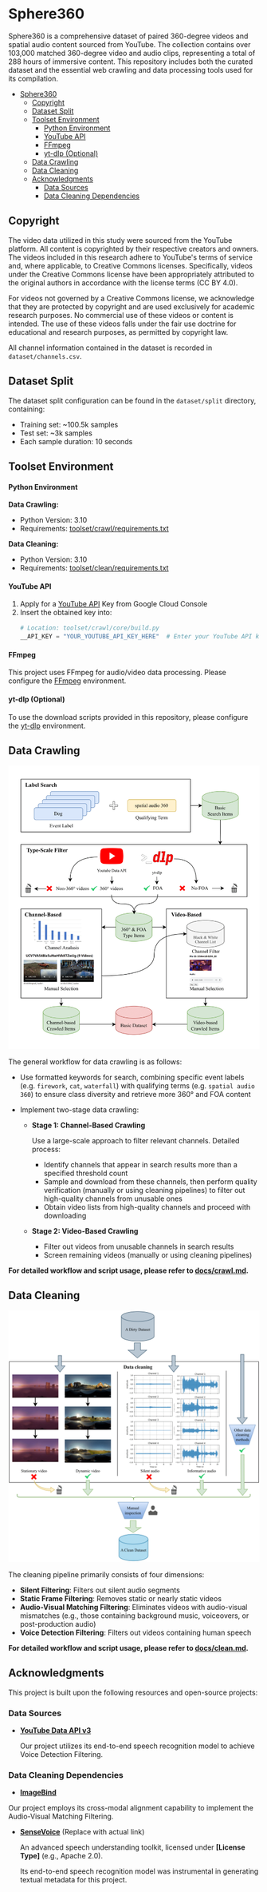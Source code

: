 # Sphere360

Sphere360 is a comprehensive dataset of paired 360-degree videos and spatial audio content sourced from YouTube. The collection contains over 103,000 matched 360-degree video and audio clips, representing a total of 288 hours of immersive content. This repository includes both the curated dataset and the essential web crawling and data processing tools used for its compilation.




- [Sphere360](#sphere360)
  - [Copyright](#copyright)
  - [Dataset Split](#dataset-split)
  - [Toolset Environment](#toolset-environment)
      - [Python Environment](#python-environment)
      - [YouTube API](#youtube-api)
      - [FFmpeg](#ffmpeg)
      - [yt-dlp (Optional)](#yt-dlp-optional)
  - [Data Crawling](#data-crawling)
  - [Data Cleaning](#data-cleaning)
  - [Acknowledgments](#acknowledgments)
    - [Data Sources](#data-sources)
    - [Data Cleaning Dependencies](#data-cleaning-dependencies)




## Copyright

The video data utilized in this study were sourced from the YouTube platform. All content is copyrighted by their respective creators and owners. The videos included in this research adhere to YouTube's terms of service and, where applicable, to Creative Commons licenses. Specifically, videos under the Creative Commons license have been appropriately attributed to the original authors in accordance with the license terms (CC BY 4.0).

For videos not governed by a Creative Commons license, we acknowledge that they are protected by copyright and are used exclusively for academic research purposes. No commercial use of these videos or content is intended. The use of these videos falls under the fair use doctrine for educational and research purposes, as permitted by copyright law.

All channel information contained in the dataset is recorded in `dataset/channels.csv`.

## Dataset Split

The dataset split configuration can be found in the `dataset/split` directory, containing:

- Training set: ~100.5k samples
- Test set: ~3k samples
- Each sample duration: 10 seconds



## Toolset Environment

#### Python Environment

**Data Crawling:**

- Python Version: 3.10
- Requirements: [toolset/crawl/requirements.txt](toolset/crawl/requirements.txt)

**Data Cleaning:**

- Python Version: 3.10
- Requirements: [toolset/clean/requirements.txt](toolset/clean/requirements.txt)

#### YouTube API

1. Apply for a [YouTube API](https://developers.google.com/youtube/v3/) Key from Google Cloud Console
2. Insert the obtained key into:
    ```python
    # Location: toolset/crawl/core/build.py
    __API_KEY = "YOUR_YOUTUBE_API_KEY_HERE"  # Enter your YouTube API key here
    ```

#### FFmpeg

This project uses FFmpeg for audio/video data processing. Please configure the [FFmpeg](https://ffmpeg.org/) environment.

#### yt-dlp (Optional)

To use the download scripts provided in this repository, please configure the [yt-dlp](https://github.com/yt-dlp/yt-dlp/tree/master) environment.



## Data Crawling

![DataCrawl](docs/img/crawl.png)

The general workflow for data crawling is as follows:

+ Use formatted keywords for search, combining specific event labels (e.g. `firework`, `cat`, `waterfall`) with qualifying terms (e.g. `spatial audio 360`) to ensure class diversity and retrieve more 360° and FOA content

+ Implement two-stage data crawling:

  + **Stage 1: Channel-Based Crawling**

    Use a large-scale approach to filter relevant channels. Detailed process:

    + Identify channels that appear in search results more than a specified threshold count
    + Sample and download from these channels, then perform quality verification (manually or using cleaning pipelines) to filter out high-quality channels from unusable ones
    + Obtain video lists from high-quality channels and proceed with downloading

  + **Stage 2: Video-Based Crawling**

    + Filter out videos from unusable channels in search results
    + Screen remaining videos (manually or using cleaning pipelines)

**For detailed workflow and script usage, please refer to [docs/crawl.md](docs/crawl.md).**



## Data Cleaning

![DataClean](docs/img/clean.png)

The cleaning pipeline primarily consists of four dimensions:

- **Silent Filtering**: Filters out silent audio segments
- **Static Frame Filtering**: Removes static or nearly static videos
- **Audio-Visual Matching Filtering**: Eliminates videos with audio-visual mismatches (e.g., those containing background music, voiceovers, or post-production audio)
- **Voice Detection Filtering**: Filters out videos containing human speech

**For detailed workflow and script usage, please refer to [docs/clean.md](docs/clean.md).**



## Acknowledgments  

This project is built upon the following resources and open-source projects:  

### Data Sources
- **[YouTube Data API v3](https://developers.google.com/youtube/v3/)**
  
  Our project utilizes its end-to-end speech recognition model to achieve Voice Detection Filtering. 


### Data Cleaning Dependencies
- **[ImageBind](https://github.com/facebookresearch/ImageBind)**  
  

Our project employs its cross-modal alignment capability to implement the Audio-Visual Matching Filtering. 

- **[SenseVoice](https://github.com/FunAudioLLM/SenseVoice)** (Replace with actual link)  
  
  An advanced speech understanding toolkit, licensed under **[License Type]** (e.g., Apache 2.0).  
  
  Its end-to-end speech recognition model was instrumental in generating textual metadata for this project.  

